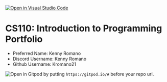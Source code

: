 [![Open in Visual Studio Code](https://classroom.github.com/assets/open-in-vscode-c66648af7eb3fe8bc4f294546bfd86ef473780cde1dea487d3c4ff354943c9ae.svg)](https://classroom.github.com/online_ide?assignment_repo_id=9876151&assignment_repo_type=AssignmentRepo)
# CS110: Introduction to Programming Portfolio

- Preferred Name: Kenny Romano
- Discord Username: Kenny Romano
- Github Username: Kromano21

![Open in Gitpod](https://gitpod.io/button/open-in-gitpod.svg) by putting `https://gitpod.io/#` before your repo url.
